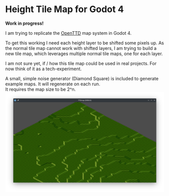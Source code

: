 # Height Tile Map for Godot 4
__Work in progress!__

I am trying to replicate the [OpenTTD](https://newgrf-specs.tt-wiki.net/wiki/NML:List_of_tile_slopes) map system in Godot 4.

To get this working I need each height layer to be shifted some pixels up.
As the normal tile map cannot work with shifted layers, I am trying to build a new tile map, 
which leverages multiple normal tile maps, one for each layer.

I am not sure yet, if / how this tile map could be used in real projects. 
For now think of it as a tech-experiment.

A small, simple noise generator (Diamond Square) is included to generate example maps. It will regenerate on each run.  
It requires the map size to be 2^n.
![](example_map.png)
